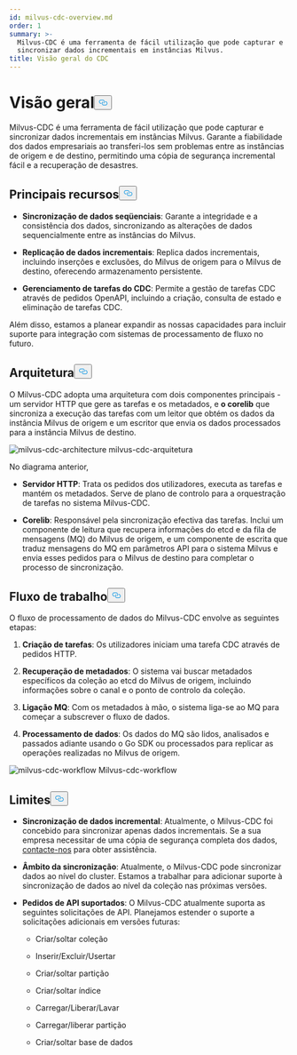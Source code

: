 ```yaml
---
id: milvus-cdc-overview.md
order: 1
summary: >-
  Milvus-CDC é uma ferramenta de fácil utilização que pode capturar e
  sincronizar dados incrementais em instâncias Milvus.
title: Visão geral do CDC
---
```

<h1 id="Overview" class="common-anchor-header">Visão geral<button data-href="#Overview" class="anchor-icon" translate="no">
      <svg translate="no"
        aria-hidden="true"
        focusable="false"
        height="20"
        version="1.1"
        viewBox="0 0 16 16"
        width="16"
      >
        <path
          fill="#0092E4"
          fill-rule="evenodd"
          d="M4 9h1v1H4c-1.5 0-3-1.69-3-3.5S2.55 3 4 3h4c1.45 0 3 1.69 3 3.5 0 1.41-.91 2.72-2 3.25V8.59c.58-.45 1-1.27 1-2.09C10 5.22 8.98 4 8 4H4c-.98 0-2 1.22-2 2.5S3 9 4 9zm9-3h-1v1h1c1 0 2 1.22 2 2.5S13.98 12 13 12H9c-.98 0-2-1.22-2-2.5 0-.83.42-1.64 1-2.09V6.25c-1.09.53-2 1.84-2 3.25C6 11.31 7.55 13 9 13h4c1.45 0 3-1.69 3-3.5S14.5 6 13 6z"
        ></path>
      </svg>
    </button></h1><p>Milvus-CDC é uma ferramenta de fácil utilização que pode capturar e sincronizar dados incrementais em instâncias Milvus. Garante a fiabilidade dos dados empresariais ao transferi-los sem problemas entre as instâncias de origem e de destino, permitindo uma cópia de segurança incremental fácil e a recuperação de desastres.</p>
<h2 id="Key-capabilities" class="common-anchor-header">Principais recursos<button data-href="#Key-capabilities" class="anchor-icon" translate="no">
      <svg translate="no"
        aria-hidden="true"
        focusable="false"
        height="20"
        version="1.1"
        viewBox="0 0 16 16"
        width="16"
      >
        <path
          fill="#0092E4"
          fill-rule="evenodd"
          d="M4 9h1v1H4c-1.5 0-3-1.69-3-3.5S2.55 3 4 3h4c1.45 0 3 1.69 3 3.5 0 1.41-.91 2.72-2 3.25V8.59c.58-.45 1-1.27 1-2.09C10 5.22 8.98 4 8 4H4c-.98 0-2 1.22-2 2.5S3 9 4 9zm9-3h-1v1h1c1 0 2 1.22 2 2.5S13.98 12 13 12H9c-.98 0-2-1.22-2-2.5 0-.83.42-1.64 1-2.09V6.25c-1.09.53-2 1.84-2 3.25C6 11.31 7.55 13 9 13h4c1.45 0 3-1.69 3-3.5S14.5 6 13 6z"
        ></path>
      </svg>
    </button></h2><ul>
<li><p><strong>Sincronização de dados seqüenciais</strong>: Garante a integridade e a consistência dos dados, sincronizando as alterações de dados sequencialmente entre as instâncias do Milvus.</p></li>
<li><p><strong>Replicação de dados incrementais</strong>: Replica dados incrementais, incluindo inserções e exclusões, do Milvus de origem para o Milvus de destino, oferecendo armazenamento persistente.</p></li>
<li><p><strong>Gerenciamento de tarefas do CDC</strong>: Permite a gestão de tarefas CDC através de pedidos OpenAPI, incluindo a criação, consulta de estado e eliminação de tarefas CDC.</p></li>
</ul>
<p>Além disso, estamos a planear expandir as nossas capacidades para incluir suporte para integração com sistemas de processamento de fluxo no futuro.</p>
<h2 id="Architecture" class="common-anchor-header">Arquitetura<button data-href="#Architecture" class="anchor-icon" translate="no">
      <svg translate="no"
        aria-hidden="true"
        focusable="false"
        height="20"
        version="1.1"
        viewBox="0 0 16 16"
        width="16"
      >
        <path
          fill="#0092E4"
          fill-rule="evenodd"
          d="M4 9h1v1H4c-1.5 0-3-1.69-3-3.5S2.55 3 4 3h4c1.45 0 3 1.69 3 3.5 0 1.41-.91 2.72-2 3.25V8.59c.58-.45 1-1.27 1-2.09C10 5.22 8.98 4 8 4H4c-.98 0-2 1.22-2 2.5S3 9 4 9zm9-3h-1v1h1c1 0 2 1.22 2 2.5S13.98 12 13 12H9c-.98 0-2-1.22-2-2.5 0-.83.42-1.64 1-2.09V6.25c-1.09.53-2 1.84-2 3.25C6 11.31 7.55 13 9 13h4c1.45 0 3-1.69 3-3.5S14.5 6 13 6z"
        ></path>
      </svg>
    </button></h2><p>O Milvus-CDC adopta uma arquitetura com dois componentes principais - um servidor HTTP que gere as tarefas e os metadados, e <strong>o corelib</strong> que sincroniza a execução das tarefas com um leitor que obtém os dados da instância Milvus de origem e um escritor que envia os dados processados para a instância Milvus de destino.</p>
<p>
  
   <span class="img-wrapper"> <img translate="no" src="/docs/v2.4.x/assets/milvus-cdc-architecture.png" alt="milvus-cdc-architecture" class="doc-image" id="milvus-cdc-architecture" />
   </span> <span class="img-wrapper"> <span>milvus-cdc-arquitetura</span> </span></p>
<p>No diagrama anterior,</p>
<ul>
<li><p><strong>Servidor HTTP</strong>: Trata os pedidos dos utilizadores, executa as tarefas e mantém os metadados. Serve de plano de controlo para a orquestração de tarefas no sistema Milvus-CDC.</p></li>
<li><p><strong>Corelib</strong>: Responsável pela sincronização efectiva das tarefas. Inclui um componente de leitura que recupera informações do etcd e da fila de mensagens (MQ) do Milvus de origem, e um componente de escrita que traduz mensagens do MQ em parâmetros API para o sistema Milvus e envia esses pedidos para o Milvus de destino para completar o processo de sincronização.</p></li>
</ul>
<h2 id="Workflow" class="common-anchor-header">Fluxo de trabalho<button data-href="#Workflow" class="anchor-icon" translate="no">
      <svg translate="no"
        aria-hidden="true"
        focusable="false"
        height="20"
        version="1.1"
        viewBox="0 0 16 16"
        width="16"
      >
        <path
          fill="#0092E4"
          fill-rule="evenodd"
          d="M4 9h1v1H4c-1.5 0-3-1.69-3-3.5S2.55 3 4 3h4c1.45 0 3 1.69 3 3.5 0 1.41-.91 2.72-2 3.25V8.59c.58-.45 1-1.27 1-2.09C10 5.22 8.98 4 8 4H4c-.98 0-2 1.22-2 2.5S3 9 4 9zm9-3h-1v1h1c1 0 2 1.22 2 2.5S13.98 12 13 12H9c-.98 0-2-1.22-2-2.5 0-.83.42-1.64 1-2.09V6.25c-1.09.53-2 1.84-2 3.25C6 11.31 7.55 13 9 13h4c1.45 0 3-1.69 3-3.5S14.5 6 13 6z"
        ></path>
      </svg>
    </button></h2><p>O fluxo de processamento de dados do Milvus-CDC envolve as seguintes etapas:</p>
<ol>
<li><p><strong>Criação de tarefas</strong>: Os utilizadores iniciam uma tarefa CDC através de pedidos HTTP.</p></li>
<li><p><strong>Recuperação de metadados</strong>: O sistema vai buscar metadados específicos da coleção ao etcd do Milvus de origem, incluindo informações sobre o canal e o ponto de controlo da coleção.</p></li>
<li><p><strong>Ligação MQ</strong>: Com os metadados à mão, o sistema liga-se ao MQ para começar a subscrever o fluxo de dados.</p></li>
<li><p><strong>Processamento de dados</strong>: Os dados do MQ são lidos, analisados e passados adiante usando o Go SDK ou processados para replicar as operações realizadas no Milvus de origem.</p></li>
</ol>
<p>
  
   <span class="img-wrapper"> <img translate="no" src="/docs/v2.4.x/assets/milvus-cdc-workflow.png" alt="milvus-cdc-workflow" class="doc-image" id="milvus-cdc-workflow" />
   </span> <span class="img-wrapper"> <span>Milvus-cdc-workflow</span> </span></p>
<h2 id="Limits" class="common-anchor-header">Limites<button data-href="#Limits" class="anchor-icon" translate="no">
      <svg translate="no"
        aria-hidden="true"
        focusable="false"
        height="20"
        version="1.1"
        viewBox="0 0 16 16"
        width="16"
      >
        <path
          fill="#0092E4"
          fill-rule="evenodd"
          d="M4 9h1v1H4c-1.5 0-3-1.69-3-3.5S2.55 3 4 3h4c1.45 0 3 1.69 3 3.5 0 1.41-.91 2.72-2 3.25V8.59c.58-.45 1-1.27 1-2.09C10 5.22 8.98 4 8 4H4c-.98 0-2 1.22-2 2.5S3 9 4 9zm9-3h-1v1h1c1 0 2 1.22 2 2.5S13.98 12 13 12H9c-.98 0-2-1.22-2-2.5 0-.83.42-1.64 1-2.09V6.25c-1.09.53-2 1.84-2 3.25C6 11.31 7.55 13 9 13h4c1.45 0 3-1.69 3-3.5S14.5 6 13 6z"
        ></path>
      </svg>
    </button></h2><ul>
<li><p><strong>Sincronização de dados incremental</strong>: Atualmente, o Milvus-CDC foi concebido para sincronizar apenas dados incrementais. Se a sua empresa necessitar de uma cópia de segurança completa dos dados, <a href="https://milvus.io/community">contacte-nos</a> para obter assistência.</p></li>
<li><p><strong>Âmbito da sincronização</strong>: Atualmente, o Milvus-CDC pode sincronizar dados ao nível do cluster. Estamos a trabalhar para adicionar suporte à sincronização de dados ao nível da coleção nas próximas versões.</p></li>
<li><p><strong>Pedidos de API suportados</strong>: O Milvus-CDC atualmente suporta as seguintes solicitações de API. Planejamos estender o suporte a solicitações adicionais em versões futuras:</p>
<ul>
<li><p>Criar/soltar coleção</p></li>
<li><p>Inserir/Excluir/Usertar</p></li>
<li><p>Criar/soltar partição</p></li>
<li><p>Criar/soltar índice</p></li>
<li><p>Carregar/Liberar/Lavar</p></li>
<li><p>Carregar/liberar partição</p></li>
<li><p>Criar/soltar base de dados</p></li>
</ul></li>
</ul>
